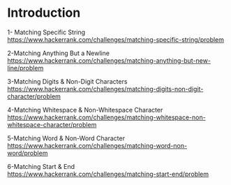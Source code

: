 # Introduction

1- Matching Specific String            
https://www.hackerrank.com/challenges/matching-specific-string/problem

2-Matching Anything But a Newline     
https://www.hackerrank.com/challenges/matching-anything-but-new-line/problem

3-Matching Digits & Non-Digit Characters          
https://www.hackerrank.com/challenges/matching-digits-non-digit-character/problem

4-Matching Whitespace & Non-Whitespace Character          
https://www.hackerrank.com/challenges/matching-whitespace-non-whitespace-character/problem

5-Matching Word & Non-Word Character          
https://www.hackerrank.com/challenges/matching-word-non-word/problem

6-Matching Start & End          
https://www.hackerrank.com/challenges/matching-start-end/problem
